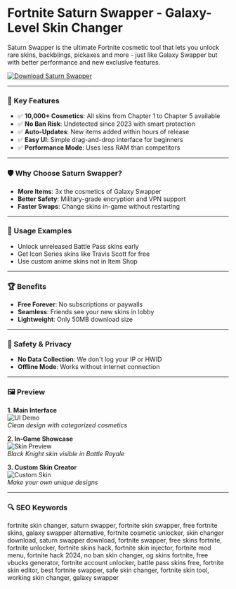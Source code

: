 # Fortnite Saturn Swapper - Galaxy-Level Skin Changer

Saturn Swapper is the ultimate Fortnite cosmetic tool that lets you unlock rare skins, backblings, pickaxes and more - just like Galaxy Swapper but with better performance and new exclusive features.

[![Download Saturn Swapper](https://img.shields.io/badge/Download-Saturn_Swapper-blueviolet)](#)

---

### 🎯 Key Features

- ✅ **10,000+ Cosmetics**: All skins from Chapter 1 to Chapter 5 available
- ✅ **No Ban Risk**: Undetected since 2023 with smart protection
- ✅ **Auto-Updates**: New items added within hours of release
- ✅ **Easy UI**: Simple drag-and-drop interface for beginners
- ✅ **Performance Mode**: Uses less RAM than competitors

---

### 🛡 Why Choose Saturn Swapper?

- **More Items**: 3x the cosmetics of Galaxy Swapper
- **Better Safety**: Military-grade encryption and VPN support
- **Faster Swaps**: Change skins in-game without restarting

---

### 🧪 Usage Examples

- Unlock unreleased Battle Pass skins early
- Get Icon Series skins like Travis Scott for free
- Use custom anime skins not in Item Shop

---

### 🏆 Benefits

- **Free Forever**: No subscriptions or paywalls
- **Seamless**: Friends see your new skins in lobby
- **Lightweight**: Only 50MB download size

---

### 🔐 Safety & Privacy

- **No Data Collection**: We don't log your IP or HWID
- **Offline Mode**: Works without internet connection

---

### 🖼 Preview

**1. Main Interface**  
![UI Demo](https://pbs.twimg.com/media/FICr5PiXoBM9Lh7.jpg:large)  
*Clean design with categorized cosmetics*

**2. In-Game Showcase**  
![Skin Preview](https://saturnswapper.com/img/frame.png)  
*Black Knight skin visible in Battle Royale*

**3. Custom Skin Creator**  
![Custom Skin](https://saturn.carrd.co/assets/images/image01.jpg?v=a1cacdb7)  
*Make your own unique designs*

---

### 🔍 SEO Keywords

fortnite skin changer, saturn swapper, fortnite skin swapper, free fortnite skins, galaxy swapper alternative, fortnite cosmetic unlocker, skin changer download, saturn swapper download, fortnite swapper, free skins fortnite, fortnite unlocker, fortnite skins hack, fortnite skin injector, fortnite mod menu, fortnite hack 2024, no ban skin changer, og skins fortnite, free vbucks generator, fortnite account unlocker, battle pass skins free, fortnite skin editor, best fortnite swapper, safe skin changer, fortnite skin tool, working skin changer, galaxy swapper

